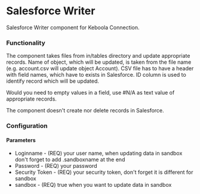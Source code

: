 # Salesforce Writer #

Salesforce Writer component for Keboola Connection.

### Functionality ###

The component takes files from in/tables directory and update appropriate records. Name of object, which will be updated, is taken from the file name (e.g. account.csv will update object Account). CSV file has to have a header with field names, which have to exists in Salesforce. ID column is used to identify record which will be updated.

Would you need to empty values in a field, use #N/A as text value of appropriate records.

The component doesn't create nor delete records in Salesforce.

### Configuration ###
#### Parameters ####

* Loginname - (REQ) your user name, when updating data in sandbox don't forget to add .sandboxname at the end
* Password - (REQ) your password
* Security Token - (REQ) your security token, don't forget it is different for sandbox
* sandbox - (REQ) true when you want to update data in sandbox
